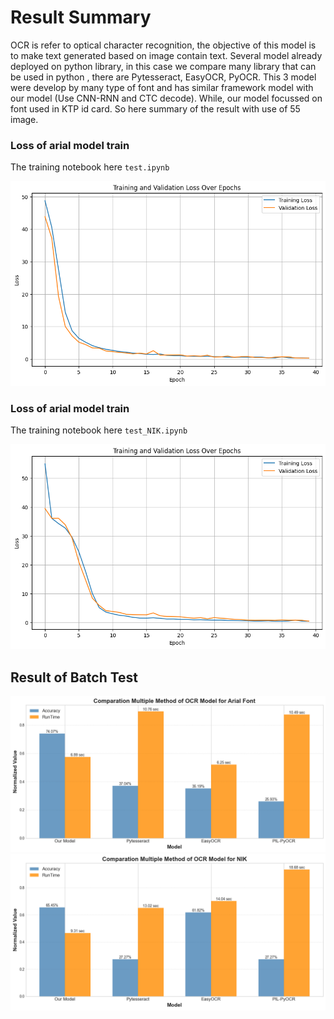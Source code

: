 
# Result Summary

OCR is refer to optical character recognition, the objective of this model is to make text generated based on image contain text. Several model already deployed on python library, in this case we compare many library that can be used in python , there are Pytesseract, EasyOCR, PyOCR. This 3 model were develop by many type of font and has similar framework model with our model (Use CNN-RNN and CTC decode). While, our model focussed on font used in KTP id card. So here summary of the result with use of 55 image.

### Loss of arial model train
The training notebook here `test.ipynb`

![Sample Image 1](https://raw.githubusercontent.com/Capstone-Borwita/machine-learning-path/main/batch-test/images/Loss_Arial.png)


### Loss of arial model train
The training notebook here `test_NIK.ipynb`

![Sample Image 2](https://raw.githubusercontent.com/Capstone-Borwita/machine-learning-path/main/batch-test/images/Loss_NIK.png)


## Result of Batch Test
![Sample Image 3](https://raw.githubusercontent.com/Capstone-Borwita/machine-learning-path/main/batch-test/images/Arial_Model.png)
![Sample Image 4](https://raw.githubusercontent.com/Capstone-Borwita/machine-learning-path/main/batch-test/images/NIK_Model.png)


